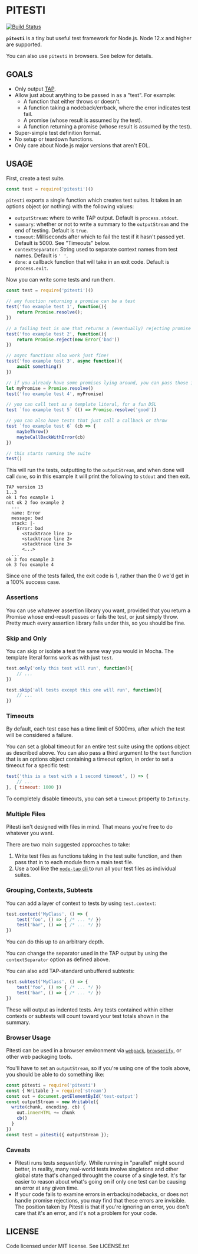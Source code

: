 # PITESTI

[![Build Status](https://github.com/bengl/pitesti/actions/workflows/ci.yml/badge.svg)](https://github.com/bengl/pitesti/actions/workflows/ci.yml)

**`pitesti`** is a tiny but useful test framework for Node.js. Node 12.x and
higher are supported.

You can also use `pitesti` in browsers. See below for details.

## GOALS

* Only output [TAP](https://testanything.org/).
* Allow just about anything to be passed in as a "test". For example:
   * A function that either throws or doesn't.
   * A function taking a nodeback/errback, where the error indicates test fail.
   * A promise (whose result is assumed by the test).
   * A function returning a promise (whose result is assumed by the test).
* Super-simple test definition format.
* No setup or teardown functions.
* Only care about Node.js major versions that aren't EOL.

## USAGE

First, create a test suite.

```js
const test = require('pitesti')()
```

`pitesti` exports a single function which creates test suites. It takes in an
options object (or nothing) with the following values:

* `outputStream`: where to write TAP output. Default is `process.stdout`.
* `summary`: whether or not to write a summary to the `outputStream` and the end
of testing. Default is `true`.
* `timeout`: Milliseconds after which to fail the test if it hasn't passed yet.
Default is 5000. See "Timeouts" below.
* `contextSeparator`: String used to separate context names from test names.
  Default is `' '`.
* `done`: a callback function that will take in an exit code. Default is
`process.exit`.

Now you can write some tests and run them.

```js
const test = require('pitesti')()

// any function returning a promise can be a test
test('foo example test 1', function(){
    return Promise.resolve();
})

// a failing test is one that returns a (eventually) rejecting promise
test('foo example test 2', function(){
    return Promise.reject(new Error('bad'))
})

// async functions also work just fine!
test('foo example test 3', async function(){
    await something()
})

// if you already have some promises lying around, you can pass those in
let myPromise = Promise.resolve()
test('foo example test 4', myPromise)

// you can call test as a template literal, for a fun DSL
test `foo example test 5` (() => Promise.resolve('good'))

// you can also have tests that just call a callback or throw
test `foo example test 6` (cb => {
    maybeThrow()
    maybeCallBackWithError(cb)
})

// this starts running the suite
test()
```

This will run the tests, outputting to the `outputStream`, and when done will
call `done`, so in this example it will print the following to `stdout` and then
exit.

```
TAP version 13
1..3
ok 1 foo example 1
not ok 2 foo example 2
  ---
  name: Error
  message: bad
  stack: |-
    Error: bad
      <stacktrace line 1>
      <stacktrace line 2>
      <stacktrace line 3>
      <...>
  ...
ok 3 foo example 3
ok 3 foo example 4
```

Since one of the tests failed, the exit code is 1, rather than the 0 we'd get in
a 100% success case.

### Assertions

You can use whatever assertion library you want, provided that you return a
Promise whose end-result passes or fails the test, or just simply throw. Pretty
much every assertion library falls under this, so you should be fine.

### Skip and Only

You can skip or isolate a test the same way you would in Mocha. The template
literal forms work as with just `test`.

```js
test.only('only this test will run', function(){
    // ...
})
```

```js
test.skip('all tests except this one will run', function(){
    // ...
})
```

### Timeouts

By default, each test case has a time limit of 5000ms, after which the test will
be considered a failure.

You can set a global timeout for an entire test suite using the options object
as described above. You can also pass a third argument to the `test` function
that is an options object containing a timeout option, in order to set a timeout
for a specific test:

```js
test('this is a test with a 1 second timeout', () => {
    // ...
}, { timeout: 1000 })
```

To completely disable timeouts, you can set a `timeout` property to `Infinity`.

### Multiple Files

Pitesti isn't designed with files in mind. That means you're free to do whatever
you want.

There are two main suggested approaches to take:

1. Write test files as functions taking in the test suite function, and then
   pass that in to each module from a main test file.
2. Use a tool like the [`node-tap` cli ](http://www.node-tap.org/cli/) to run
   all your test files as individual suites.

### Grouping, Contexts, Subtests

You can add a layer of context to tests by using `test.context`:

```js
test.context('MyClass', () => {
    test('foo', () => { /* ... */ })
    test('bar', () => { /* ... */ })
})
```

You can do this up to an arbitrary depth.

You can change the separator used in the TAP output by using the
`contextSeparator` option as defined above.

You can also add TAP-standard unbuffered subtests:

```js
test.subtest('MyClass', () => {
    test('foo', () => { /* ... */ })
    test('bar', () => { /* ... */ })
})
```

These will output as indented tests. Any tests contained within either contexts
or subtests will count toward your test totals shown in the summary.

### Browser Usage

Pitesti can be used in a browser environment via
[`webpack`](https://webpack.js.org/), [`browserify`](http://browserify.org/), or
other web packaging tools.

You'll have to set an `outputStream`, so if you're using one of the tools above,
you should be able to do something like:

```js
const pitesti = require('pitesti')
const { Writable } = require('stream')
const out = document.getElementById('test-output')
const outputStream = new Writable({
  write(chunk, encoding, cb) {
    out.innerHTML += chunk
    cb()
  }
})
const test = pitesti({ outputStream });
```

### Caveats

* Pitesti runs tests _sequentially_. While running in "parallel" might sound
better, in reality, many real-world tests involve singletons and other global
state that's changed throught the course of a single test. It's far easier to
reason about what's going on if only one test can be causing an error at any
given time.
* If your code fails to examine errors in errbacks/nodebacks, or does not handle
promise rejections, you may find that these errors are invisible. The position
taken by Pitesti is that if you're ignoring an error, you don't care that it's
an error, and it's not a problem for your code.

## LICENSE

Code licensed under MIT license. See LICENSE.txt
